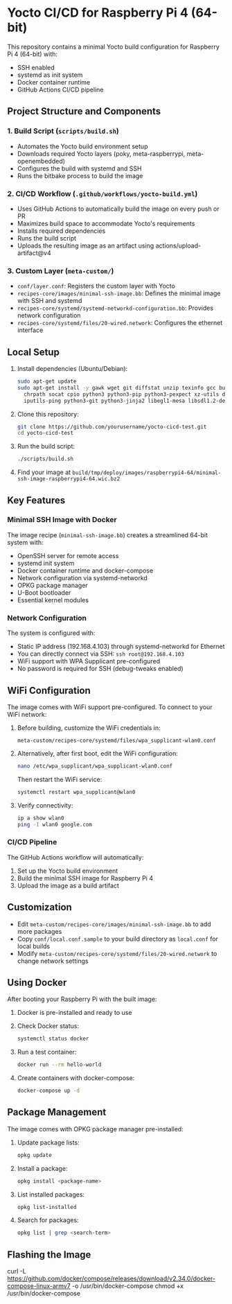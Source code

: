 # Yocto CI/CD for Raspberry Pi 4 (64-bit)

This repository contains a minimal Yocto build configuration for Raspberry Pi 4 (64-bit) with:
- SSH enabled
- systemd as init system
- Docker container runtime
- GitHub Actions CI/CD pipeline

## Project Structure and Components

### 1. Build Script (`scripts/build.sh`)
- Automates the Yocto build environment setup
- Downloads required Yocto layers (poky, meta-raspberrypi, meta-openembedded)
- Configures the build with systemd and SSH
- Runs the bitbake process to build the image

### 2. CI/CD Workflow (`.github/workflows/yocto-build.yml`)
- Uses GitHub Actions to automatically build the image on every push or PR
- Maximizes build space to accommodate Yocto's requirements
- Installs required dependencies
- Runs the build script
- Uploads the resulting image as an artifact using actions/upload-artifact@v4

### 3. Custom Layer (`meta-custom/`)
- `conf/layer.conf`: Registers the custom layer with Yocto
- `recipes-core/images/minimal-ssh-image.bb`: Defines the minimal image with SSH and systemd
- `recipes-core/systemd/systemd-networkd-configuration.bb`: Provides network configuration
- `recipes-core/systemd/files/20-wired.network`: Configures the ethernet interface

## Local Setup

1. Install dependencies (Ubuntu/Debian):
   ```bash
   sudo apt-get update
   sudo apt-get install -y gawk wget git diffstat unzip texinfo gcc build-essential \
     chrpath socat cpio python3 python3-pip python3-pexpect xz-utils debianutils \
     iputils-ping python3-git python3-jinja2 libegl1-mesa libsdl1.2-dev pylint3 xterm
   ```

2. Clone this repository:
   ```bash
   git clone https://github.com/yourusername/yocto-cicd-test.git
   cd yocto-cicd-test
   ```

3. Run the build script:
   ```bash
   ./scripts/build.sh
   ```

4. Find your image at `build/tmp/deploy/images/raspberrypi4-64/minimal-ssh-image-raspberrypi4-64.wic.bz2`

## Key Features

### Minimal SSH Image with Docker
The image recipe (`minimal-ssh-image.bb`) creates a streamlined 64-bit system with:
- OpenSSH server for remote access
- systemd init system
- Docker container runtime and docker-compose
- Network configuration via systemd-networkd
- OPKG package manager
- U-Boot bootloader
- Essential kernel modules

### Network Configuration
The system is configured with:
- Static IP address (192.168.4.103) through systemd-networkd for Ethernet
- You can directly connect via SSH: `ssh root@192.168.4.103`
- WiFi support with WPA Supplicant pre-configured
- No password is required for SSH (debug-tweaks enabled)

## WiFi Configuration

The image comes with WiFi support pre-configured. To connect to your WiFi network:

1. Before building, customize the WiFi credentials in:
   ```
   meta-custom/recipes-core/systemd/files/wpa_supplicant-wlan0.conf
   ```

2. Alternatively, after first boot, edit the WiFi configuration:
   ```bash
   nano /etc/wpa_supplicant/wpa_supplicant-wlan0.conf
   ```
   
   Then restart the WiFi service:
   ```bash
   systemctl restart wpa_supplicant@wlan0
   ```

3. Verify connectivity:
   ```bash
   ip a show wlan0
   ping -I wlan0 google.com
   ```

### CI/CD Pipeline

The GitHub Actions workflow will automatically:
1. Set up the Yocto build environment
2. Build the minimal SSH image for Raspberry Pi 4
3. Upload the image as a build artifact

## Customization

- Edit `meta-custom/recipes-core/images/minimal-ssh-image.bb` to add more packages
- Copy `conf/local.conf.sample` to your build directory as `local.conf` for local builds
- Modify `meta-custom/recipes-core/systemd/files/20-wired.network` to change network settings

## Using Docker

After booting your Raspberry Pi with the built image:

1. Docker is pre-installed and ready to use
2. Check Docker status:
   ```bash
   systemctl status docker
   ```

3. Run a test container:
   ```bash
   docker run --rm hello-world
   ```

4. Create containers with docker-compose:
   ```bash
   docker-compose up -d
   ```

## Package Management

The image comes with OPKG package manager pre-installed:

1. Update package lists:
   ```bash
   opkg update
   ```

2. Install a package:
   ```bash
   opkg install <package-name>
   ```

3. List installed packages:
   ```bash
   opkg list-installed
   ```

4. Search for packages:
   ```bash
   opkg list | grep <search-term>
   ```

## Flashing the Image

curl -L https://github.com/docker/compose/releases/download/v2.34.0/docker-compose-linux-armv7   -o /usr/bin/docker-compose
chmod +x /usr/bin/docker-compose

